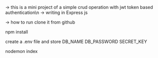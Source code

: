 -> this is a mini project of a simple crud operation with jwt token based authentication\n
-> writing in Express js

-> how to run
clone it from github

npm install

create a .env file and store
DB_NAME
DB_PASSWORD
SECRET_KEY

nodemon index
